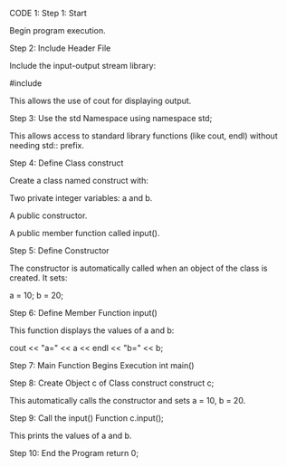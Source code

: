 CODE 1:
Step 1: Start

Begin program execution.

Step 2: Include Header File

Include the input-output stream library:

#include <iostream>


This allows the use of cout for displaying output.

Step 3: Use the std Namespace
using namespace std;


This allows access to standard library functions (like cout, endl) without needing std:: prefix.

Step 4: Define Class construct

Create a class named construct with:

Two private integer variables: a and b.

A public constructor.

A public member function called input().

Step 5: Define Constructor

The constructor is automatically called when an object of the class is created. It sets:

a = 10;
b = 20;

Step 6: Define Member Function input()

This function displays the values of a and b:

cout << "a=" << a << endl << "b=" << b;

Step 7: Main Function Begins Execution
int main()

Step 8: Create Object c of Class construct
construct c;


This automatically calls the constructor and sets a = 10, b = 20.

Step 9: Call the input() Function
c.input();


This prints the values of a and b.

Step 10: End the Program
return 0;
